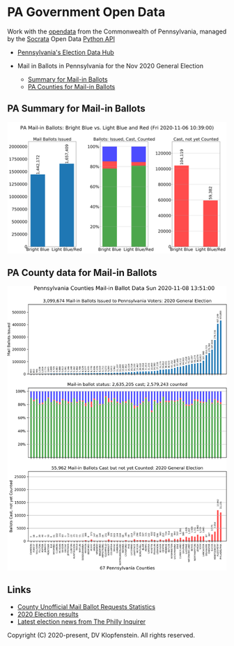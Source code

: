 # PA Government Open Data
Work with the [opendata](https://data.pa.gov/) from the Commonwealth of Pennsylvania,
managed by the [Socrata](https://dev.socrata.com/) Open Data [Python API](https://github.com/socrata/socrata-py)

* [Pennsylvania's Election Data Hub](https://www.dos.pa.gov/VotingElections/BEST/Pages/Data-Hub.aspx)

* Mail in Ballots in Pennsylvania for the Nov 2020 General Election
  * [Summary for Mail-in Ballots](#pa-summary-for-mail-in-ballots)
  * [PA Counties for Mail-in Ballots](#pa-county-data-for-mail-in-ballots)

## PA Summary for Mail-in Ballots
![Red Blue](/doc/images/mail_ballot_red_blue.png)    

## PA County data for Mail-in Ballots
![Counties](/doc/images/mail_ballot_all.png)    

## Links

* [County Unofficial Mail Ballot Requests Statistics](https://data.pa.gov/Government-Efficiency-Citizen-Engagement/2020-General-Election-Unofficial-Mail-Ballot-Proce/pg3c-9a9m)
* [2020 Election results](https://www.inquirer.com/politics/election/inq/pennsylvania-election-results-2020-20201103.html)
* [Latest election news from The Philly Inquirer](https://www.inquirer.com/politics/election/live/elections-2020-results-candidates-updates-news-pennsylvania-20201106.html)

Copyright (C) 2020-present, DV Klopfenstein. All rights reserved.
